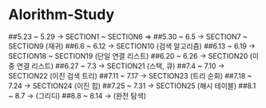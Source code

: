 # Alorithm-Study

##5.23 ~ 5.29 -> SECTION1 ~ SECTION6 => 
##5.30 ~ 6.5 -> SECTION7 ~ SECTION9 (재귀)
##6.6 ~ 6.12 -> SECTION10 (검색 알고리즘)
##6.13 ~ 6.19 -> SECTION18 ~ SECTION19 (단일 연결 리스트)
##6.20 ~ 6.26 -> SECTION20 (이중 연결 리스트)
##6.27 ~ 7.3 -> SECTION21 (스택, 큐)
##7.4 ~ 7.10 -> SECTION22 (이진 검색 트리)
##7.11 ~ 7.17 -> SECTION23 (트리 순회)
##7.18 ~ 7.24 -> SECTION24 (이진 힙)
##7.25 ~ 7.31 -> SECTION25 (해시 테이블)
##8.1 ~ 8.7 -> (그리디)
##8.8 ~ 8.14 -> (완전 탐색)
